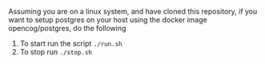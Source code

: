 Assuming you are on a linux system, and have cloned this repository, if you want to setup postgres on your host using the docker image opencog/postgres,
do the following

1. To start run the script `./run.sh`
2. To stop run `./stop.sh`
